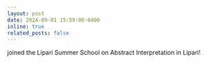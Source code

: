 ```yaml
---
layout: post
date: 2024-09-01 15:59:00-0400
inline: true
related_posts: false
---
```


joined the Lipari Summer School on Abstract Interpretation in Lipari!
